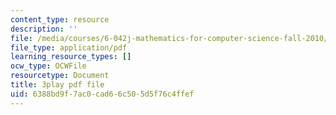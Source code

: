```yaml
---
content_type: resource
description: ''
file: /media/courses/6-042j-mathematics-for-computer-science-fall-2010/6388bd9f7ac0cad66c505d5f76c4ffef_l1BCv3qqW4A.pdf
file_type: application/pdf
learning_resource_types: []
ocw_type: OCWFile
resourcetype: Document
title: 3play pdf file
uid: 6388bd9f-7ac0-cad6-6c50-5d5f76c4ffef
---
```

